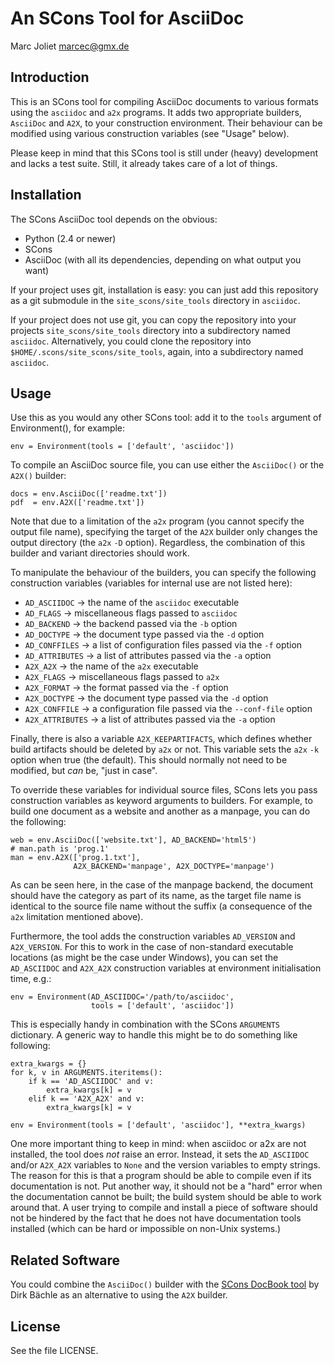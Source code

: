 # An SCons Tool for AsciiDoc
Marc Joliet <marcec@gmx.de>

## Introduction

This is an SCons tool for compiling AsciiDoc documents to various formats using
the `asciidoc` and `a2x` programs.  It adds two appropriate builders, `AsciiDoc`
and `A2X`, to your construction environment.  Their behaviour can be modified
using various construction variables (see "Usage" below).

Please keep in mind that this SCons tool is still under (heavy) development and
lacks a test suite.  Still, it already takes care of a lot of things.

## Installation

The SCons AsciiDoc tool depends on the obvious:

- Python (2.4 or newer)
- SCons
- AsciiDoc (with all its dependencies, depending on what output you want)

If your project uses git, installation is easy: you can just add this repository
as a git submodule in the `site_scons/site_tools` directory in `asciidoc`.

If your project does not use git, you can copy the repository into your projects
`site_scons/site_tools` directory into a subdirectory named `asciidoc`.
Alternatively, you could clone the repository into
`$HOME/.scons/site_scons/site_tools`, again, into a subdirectory named
`asciidoc`.

## Usage

Use this as you would any other SCons tool: add it to the `tools` argument of
Environment(), for example:

    env = Environment(tools = ['default', 'asciidoc'])

To compile an AsciiDoc source file, you can use either the `AsciiDoc()` or the
`A2X()` builder:

    docs = env.AsciiDoc(['readme.txt'])
    pdf  = env.A2X(['readme.txt'])

Note that due to a limitation of the `a2x` program (you cannot specify the
output file name), specifying the target of the `A2X` builder only changes the
output directory (the `a2x` `-D` option).  Regardless, the combination of this
builder and variant directories should work.

To manipulate the behaviour of the builders, you can specify the following
construction variables (variables for internal use are not listed here):

- `AD_ASCIIDOC`  -> the name of the `asciidoc` executable
- `AD_FLAGS`     -> miscellaneous flags passed to `asciidoc`
- `AD_BACKEND`   -> the backend passed via the `-b` option
- `AD_DOCTYPE`   -> the document type passed via the `-d` option
- `AD_CONFFILES` -> a list of configuration files passed via the `-f` option
- `AD_ATTRIBUTES` -> a list of attributes passed via the `-a` option
- `A2X_A2X`      -> the name of the `a2x` executable
- `A2X_FLAGS`    -> miscellaneous flags passed to `a2x`
- `A2X_FORMAT`   -> the format passed via the `-f` option
- `A2X_DOCTYPE`  -> the document type passed via the `-d` option
- `A2X_CONFFILE` -> a configuration file passed via the `--conf-file` option
- `A2X_ATTRIBUTES` -> a list of attributes passed via the `-a` option

Finally, there is also a variable `A2X_KEEPARTIFACTS`, which defines whether
build artifacts should be deleted by `a2x` or not.  This variable sets the `a2x`
`-k` option when true (the default).  This should normally not need to be
modified, but *can* be, "just in case".

To override these variables for individual source files, SCons lets you pass
construction variables as keyword arguments to builders.  For example, to build
one document as a website and another as a manpage, you can do the following:

    web = env.AsciiDoc(['website.txt'], AD_BACKEND='html5')
    # man.path is 'prog.1'
    man = env.A2X(['prog.1.txt'],
                  A2X_BACKEND='manpage', A2X_DOCTYPE='manpage')

As can be seen here, in the case of the manpage backend, the document should
have the category as part of its name, as the target file name is identical to
the source file name without the suffix (a consequence of the `a2x` limitation
mentioned above).

Furthermore, the tool adds the construction variables `AD_VERSION` and
`A2X_VERSION`.  For this to work in the case of non-standard executable
locations (as might be the case under Windows), you can set the `AD_ASCIIDOC`
and `A2X_A2X` construction variables at environment initialisation time, e.g.:

    env = Environment(AD_ASCIIDOC='/path/to/asciidoc',
                      tools = ['default', 'asciidoc'])

This is especially handy in combination with the SCons `ARGUMENTS` dictionary.
A generic way to handle this might be to do something like following:

    extra_kwargs = {}
    for k, v in ARGUMENTS.iteritems():
        if k == 'AD_ASCIIDOC' and v:
            extra_kwargs[k] = v
        elif k == 'A2X_A2X' and v:
            extra_kwargs[k] = v

    env = Environment(tools = ['default', 'asciidoc'], **extra_kwargs)

One more important thing to keep in mind: when asciidoc or a2x are not
installed, the tool does *not* raise an error.  Instead, it sets the
`AD_ASCIIDOC` and/or `A2X_A2X` variables to `None` and the version variables to
empty strings.  The reason for this is that a program should be able to compile
even if its documentation is not.  Put another way, it should not be a "hard"
error when the documentation cannot be built; the build system should be able to
work around that.  A user trying to compile and install a piece of software
should not be hindered by the fact that he does not have documentation tools
installed (which can be hard or impossible on non-Unix systems.)

## Related Software

You could combine the `AsciiDoc()` builder with the
[SCons DocBook tool](https://bitbucket.org/dirkbaechle/scons_docbook) by Dirk
Bächle as an alternative to using the `A2X` builder.

## License

See the file LICENSE.
